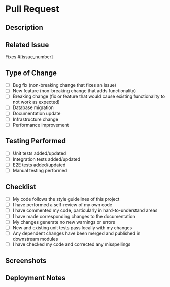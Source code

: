 # Pull Request

## Description
<!-- Provide a brief summary of the changes in this PR -->

## Related Issue
<!-- Link to the issue this PR addresses -->
Fixes #[issue_number]

## Type of Change
<!-- Check the relevant option(s) -->
- [ ] Bug fix (non-breaking change that fixes an issue)
- [ ] New feature (non-breaking change that adds functionality)
- [ ] Breaking change (fix or feature that would cause existing functionality to not work as expected)
- [ ] Database migration
- [ ] Documentation update
- [ ] Infrastructure change
- [ ] Performance improvement

## Testing Performed
<!-- Describe the testing done for this change -->
- [ ] Unit tests added/updated
- [ ] Integration tests added/updated
- [ ] E2E tests added/updated
- [ ] Manual testing performed

## Checklist
- [ ] My code follows the style guidelines of this project
- [ ] I have performed a self-review of my own code
- [ ] I have commented my code, particularly in hard-to-understand areas
- [ ] I have made corresponding changes to the documentation
- [ ] My changes generate no new warnings or errors
- [ ] New and existing unit tests pass locally with my changes
- [ ] Any dependent changes have been merged and published in downstream modules
- [ ] I have checked my code and corrected any misspellings

## Screenshots
<!-- If applicable, add screenshots to help explain your changes -->

## Deployment Notes
<!-- Any special notes regarding deployment of this change -->

